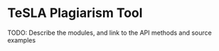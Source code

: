 # TeSLA Plagiarism Tool

TODO: Describe the modules, and link to the API methods and source examples
